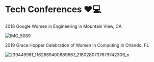 # Tech Conferences ❤️💻
2018 Google Women in Engineering in Mountain View, CA

![IMG_5089](https://user-images.githubusercontent.com/19508013/163059437-d03e7e2b-63d7-4783-983a-5df04b5fbe80.jpeg)

2019 Grace Hopper Celebration of Women in Computing in Orlando, FL

![239449961_1162689400889867_2180280737679742306_n](https://user-images.githubusercontent.com/19508013/163058666-8ec1255e-542d-4333-a690-6ab7ad787ebd.jpg)
